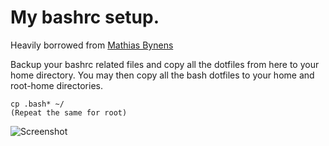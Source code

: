 # My bashrc setup.

Heavily borrowed from [Mathias Bynens](https://github.com/mathiasbynens/dotfiles)

Backup your bashrc related files and copy all the dotfiles from here to your home directory. You may then copy all the bash dotfiles to your home and root-home directories.
```
cp .bash* ~/
(Repeat the same for root)
```
![Screenshot](/screen.png)
